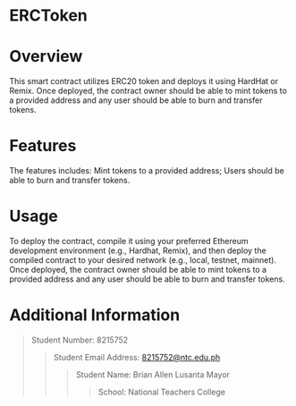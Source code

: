 # ERCToken
# Overview
This smart contract utilizes ERC20 token and deploys it using HardHat or Remix. 
Once deployed, the contract owner should be able to mint tokens to a provided address and any user should be 
able to burn and transfer tokens.

# Features
The features includes: Mint tokens to a provided address; Users should be able to burn and transfer tokens.

# Usage
To deploy the contract, compile it using your preferred Ethereum development environment (e.g., Hardhat, Remix), 
and then deploy the compiled contract to your desired network (e.g., local, testnet, mainnet). Once deployed, the contract owner should be able to mint tokens to a provided address and any user should be 
able to burn and transfer tokens.


# Additional Information
> Student Number: 8215752
>> Student Email Address: 8215752@ntc.edu.ph
>>> Student Name: Brian Allen Lusanta Mayor
>>>> School: National Teachers College
